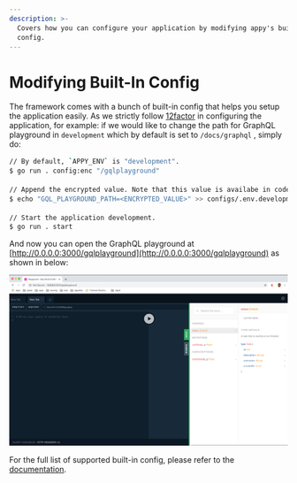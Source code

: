 ```yaml
---
description: >-
  Covers how you can configure your application by modifying appy's built-in
  config.
---
```


# Modifying Built-In Config

The framework comes with a bunch of built-in config that helps you setup the application easily. As we strictly follow [12factor](https://12factor.net/) in configuring the application,  for example: if we would like to change the path for GraphQL playground in `development` which by default is set to `/docs/graphql` , simply do:

```bash
// By default, `APPY_ENV` is "development".
$ go run . config:enc "/gqlplayground"

// Append the encrypted value. Note that this value is availabe in codebase as `app.Config.GQLPlaygroundPath`.
$ echo "GQL_PLAYGROUND_PATH=<ENCRYPTED_VALUE>" >> configs/.env.development

// Start the application development.
$ go run . start
```

And now you can open the GraphQL playground at [http://0.0.0.0:3000/gqlplayground](http://0.0.0.0:3000/gqlplayground) as shown in below:

![GraphQL Playground](../.gitbook/assets/screenshot-2020-03-31-at-8.51.00-pm.png)

For the full list of supported built-in config, please refer to the [documentation](https://pkg.go.dev/github.com/appist/appy?tab=doc#Config).

